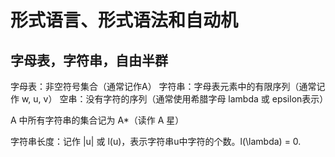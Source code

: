 # 形式语言、形式语法和自动机

## 字母表，字符串，自由半群

字母表：非空符号集合（通常记作A）
字符串：字母表元素中的有限序列（通常记作 w, u, v）
空串：没有字符的序列（通常使用希腊字母 lambda 或 epsilon表示）

A 中所有字符串的集合记为 A*（读作 A 星）

字符串长度：记作 |u| 或 l(u)，表示字符串u中字符的个数。l(\lambda) = 0.

